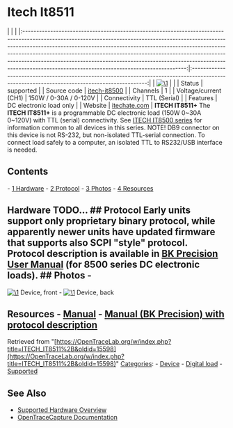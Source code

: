 # Itech It8511

| | | |:----------------------------------------------------------------------------------------------------------------------------------------------------------------------------------------------------------------------------------------------------------------------------------------------------------------------------------------------------------------------------------------------------------------------------------------------------------------:|:--------------------------------------------------------------------------------------------------------------------------------------------:| | [![\1](../../assets/hardware/general/\2)](./File:Itech_It8511plus_frontpanel.png.html) | | | Status | supported | | Source code | [itech-it8500](http://github.com/OpenTraceLab/?p=OpenTraceCapture.git;a=tree;f=src/hardware/itech-it8500) | | Channels | 1 | | Voltage/current (CH1) | 150W / 0-30A / 0-120V | | Connectivity | TTL (Serial) | | Features | DC electronic load only | | Website | [itechate.com](https://www.itechate.com/en/product/dc-electronic-load/IT8500plus.html) | **ITECH IT8511+** The **ITECH IT8511+** is a programmable DC electronic load (150W 0~30A 0~120V) with TTL (serial) connectivity. See [ITECH IT8500 series](ITECH_IT8500_series.html "ITECH IT8500 series") for information common to all devices in this series. NOTE! DB9 connector on this device is not RS-232, but non-isolated TTL-serial connection. To connect load safely to a computer, an isolated TTL to RS232/USB interface is needed. 
## Contents 
\- [1 Hardware](ITECH_IT8511+.html#Hardware) \- [2 Protocol](ITECH_IT8511+.html#Protocol) \- [3 Photos](ITECH_IT8511+.html#Photos) \- [4 Resources](ITECH_IT8511+.html#Resources) 
## Hardware TODO... ## Protocol Early units support only proprietary binary protocol, while apparently newer units have updated firmware that supports also SCPI "style" protocol. Protocol description is available in [BK Precision User Manual](https://bkpmedia.s3.amazonaws.com/downloads/manuals/en-us/85xx_manual.pdf) (for 8500 series DC electronic loads). ## Photos \- 
[![\1](../../assets/hardware/general/\2)](./File:Itech_It8511plus_frontpanel.png.html)
Device, front
\- 
[![\1](../../assets/hardware/general/\2)](./File:Itech-it8511plus-backpanel.png.html)
Device, back
## Resources \- [Manual](https://www.batronix.com/files/ITECH/IT8500+/IT8500+_manual_en.pdf) \- [Manual (BK Precision) with protocol description](https://bkpmedia.s3.amazonaws.com/downloads/manuals/en-us/85xx_manual.pdf)
Retrieved from "[https://OpenTraceLab.org/w/index.php?title=ITECH_IT8511%2B&oldid=15598](https://OpenTraceLab.org/w/index.php?title=ITECH_IT8511%2B&oldid=15598)" 
[Categories](specialcategories-specialcategories.md): \- [Device](./Category:Device.html "Category:Device") \- [Digital load](./Category:Digital_load.html "Category:Digital load") \- [Supported](./Category:Supported.html "Category:Supported")

## See Also
- [Supported Hardware Overview](../supported-hardware.md)
- [OpenTraceCapture Documentation](../../opentracecapture/overview.md)
